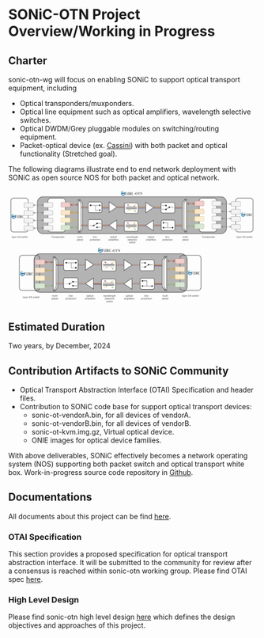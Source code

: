 
# SONiC-OTN Project Overview/Working in Progress

## Charter
sonic-otn-wg will focus on enabling SONiC to support optical transport equipment, including
* Optical transponders/muxponders.
* Optical line equipment such as optical amplifiers, wavelength selective switches.  
* Optical DWDM/Grey pluggable modules on switching/routing equipment.
* Packet-optical device (ex. [Cassini](https://telecominfraproject.com/oopt/)) with both packet and optical functionality (Stretched goal).

The following diagrams illustrate end to end network deployment with SONiC as open source NOS for both packet and optical network.

<img src="assets/sonic-otn-transponder-open-line-system.png" alt="transponder and open line system with sonic-otn" style="zoom: 50%;" />

<img src="assets/sonic-otn-packet-optical-system.png" alt="packet optical and open line system with sonic-otn" style="zoom: 40%;" />

## Estimated Duration
Two years, by December, 2024

## Contribution Artifacts to SONiC Community
* Optical Transport Abstraction Interface (OTAI) Specification and header files. 
* Contribution to SONiC code base for support optical transport devices:
  - sonic-ot-vendorA.bin, for all devices of vendorA.
  - sonic-ot-vendorB.bin, for all devices of vendorB.
  - sonic-ot-kvm.img.gz, Virtual optical device. 
  - ONIE images for optical device families.

With above deliverables, SONiC effectively becomes a network operating system (NOS) supporting both packet switch and optical transport white box. Work-in-progress source code repository in [Github](https://github.com/zhengweitang-zwt/sonic-buildimage).

## Documentations
All documents about this project can be find [here](documentation/README.md).

### OTAI Specification
This section provides a proposed specification for optical transport abstraction interface. It will be submitted to the community for review after a consensus is reached within sonic-otn working group.
Please find OTAI spec [here](documentation/OTAI-v0.0.1.md).

### High Level Design
Please find sonic-otn high level design [here](documentation/SONiC-OTN%20HLD%20and%20plan%20summary.pdf) which defines the design objectives and approaches of this project.